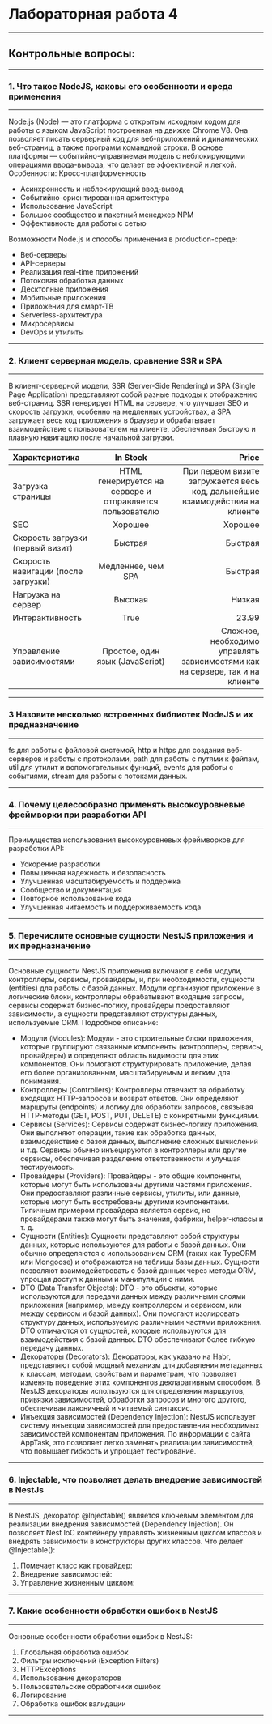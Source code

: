 # Лабораторная работа 4
***
## Контрольные вопросы: 
***
### 1. Что такое NodeJS, каковы его особенности и среда применения
***
Node.js (Node) — это платформа с открытым исходным кодом для работы с языком JavaScript построенная на движке Chrome V8. Она позволяет писать серверный код для веб-приложений и динамических веб-страниц, а также программ командной строки. В основе платформы — событийно-управляемая модель с неблокирующими операциями ввода-вывода, что делает ее эффективной и легкой.
Особенности:
Кросс-платформенность
- Асинхронность и неблокирующий ввод-вывод  
- Событийно-ориентированная архитектура  
- Использование JavaScript  
- Большое сообщество и пакетный менеджер NPM  
- Эффективность для работы с сетью  

Возможности Node.js и способы применения в production-среде:
  
- Веб-серверы  
- API-серверы  
- Реализация real-time приложений  
- Потоковая обработка данных  
- Десктопные приложения  
- Мобильные приложения  
- Приложения для смарт-ТВ  
- Serverless-архитектура  
- Микросервисы  
- DevOps и утилиты  

***
### 2.	Клиент серверная модель, сравнение SSR и SPA
***
В клиент-серверной модели, SSR (Server-Side Rendering) и SPA (Single Page Application) представляют собой разные подходы к отображению веб-страниц. SSR генерирует HTML на сервере, что улучшает SEO и скорость загрузки, особенно на медленных устройствах, а SPA загружает весь код приложения в браузер и обрабатывает взаимодействие с пользователем на клиенте, обеспечивая быструю и плавную навигацию после начальной загрузки. 

|Характеристика| In Stock | Price |
| :---------------- | :------: | ----: |
|Загрузка страницы                      |   HTML генерируется на сервере и отправляется пользователю   | При первом визите загружается весь код, дальнейшие взаимодействия на клиенте |
| SEO                                   |   Хорошее   | Хорошее |
| Скорость загрузки (первый визит)      |  Быстрая  | Быстрая |
| Скорость навигации (после загрузки)   |  Медленнее, чем SPA   | Быстрая |
| Нагрузка на сервер                    |   Высокая   | Низкая |
| Интерактивность                       |   True   | 23.99 |
| Управление зависимостями              |   Простое, один язык (JavaScript) | Сложное, необходимо управлять зависимостями как на сервере, так и на клиенте |

***
### 3	Назовите несколько встроенных библиотек NodeJS и их предназначение
***
fs для работы с файловой системой, http и https для создания веб-серверов и работы с протоколами, path для работы с путями к файлам, util для утилит и вспомогательных функций, events для работы с событиями, stream для работы с потоками данных.

***
### 4.	Почему целесообразно применять высокоуровневые фреймворки при разработки API
***
Преимущества использования высокоуровневых фреймворков для разработки API:
- Ускорение разработки
- Повышенная надежность и безопасность
- Улучшенная масштабируемость и поддержка
- Сообщество и документация
- Повторное использование кода
- Улучшенная читаемость и поддерживаемость кода

***
### 5.	Перечислите основные сущности NestJS приложения и их предназначение
***
Основные сущности NestJS приложения включают в себя модули, контроллеры, сервисы, провайдеры, и, при необходимости, сущности (entities) для работы с базой данных. Модули организуют приложение в логические блоки, контроллеры обрабатывают входящие запросы, сервисы содержат бизнес-логику, провайдеры предоставляют зависимости, а сущности представляют структуры данных, используемые ORM.
Подробное описание:
- Модули (Modules):
Модули - это строительные блоки приложения, которые группируют связанные компоненты (контроллеры, сервисы, провайдеры) и определяют область видимости для этих компонентов. Они помогают структурировать приложение, делая его более организованным, масштабируемым и легким для понимания. 
- Контроллеры (Controllers):
Контроллеры отвечают за обработку входящих HTTP-запросов и возврат ответов. Они определяют маршруты (endpoints) и логику для обработки запросов, связывая HTTP-методы (GET, POST, PUT, DELETE) с конкретными функциями. 
- Сервисы (Services):
Сервисы содержат бизнес-логику приложения. Они выполняют операции, такие как обработка данных, взаимодействие с базой данных, выполнение сложных вычислений и т.д. Сервисы обычно инъецируются в контроллеры или другие сервисы, обеспечивая разделение ответственности и улучшая тестируемость. 
- Провайдеры (Providers):
Провайдеры - это общие компоненты, которые могут быть использованы другими частями приложения. Они предоставляют различные сервисы, утилиты, или данные, которые могут быть востребованы другими компонентами. Типичным примером провайдера является сервис, но провайдерами также могут быть значения, фабрики, helper-классы и т. д. 
- Сущности (Entities):
Сущности представляют собой структуры данных, которые используются для работы с базой данных. Они обычно определяются с использованием ORM (таких как TypeORM или Mongoose) и отображаются на таблицы базы данных. Сущности позволяют взаимодействовать с базой данных через методы ORM, упрощая доступ к данным и манипуляции с ними. 
- DTO (Data Transfer Objects):
DTO - это объекты, которые используются для передачи данных между различными слоями приложения (например, между контроллером и сервисом, или между сервисом и базой данных). Они помогают изолировать структуру данных, используемую различными частями приложения. DTO отличаются от сущностей, которые используются для взаимодействия с базой данных. DTO обеспечивают более гибкую передачу данных. 
- Декораторы (Decorators):
Декораторы, как указано на Habr, представляют собой мощный механизм для добавления метаданных к классам, методам, свойствам и параметрам, что позволяет изменять поведение этих компонентов декларативным способом. В NestJS декораторы используются для определения маршрутов, привязки зависимостей, обработки запросов и многого другого, обеспечивая лаконичный и читаемый синтаксис. 
- Инъекция зависимостей (Dependency Injection):
NestJS использует систему инъекции зависимостей для предоставления необходимых зависимостей компонентам приложения. По информации с сайта AppTask, это позволяет легко заменять реализации зависимостей, что повышает гибкость и упрощает тестирование. 

***
### 6.	Injectable, что позволяет делать внедрение зависимостей в NestJs
***
В NestJS, декоратор @Injectable() является ключевым элементом для реализации внедрения зависимостей (Dependency Injection). Он позволяет Nest IoC контейнеру управлять жизненным циклом классов и внедрять зависимости в конструкторы других классов. 
Что делает @Injectable():
1.	Помечает класс как провайдер:
2.	Внедрение зависимостей:
3.	Управление жизненным циклом:
   
***
### 7.	Какие особенности обработки ошибок в NestJS
***
Основные особенности обработки ошибок в NestJS:
1.	Глобальная обработка ошибок
2.	Фильтры исключений (Exception Filters)
3.	HTTPExceptions
4.	Использование декораторов
5.	Пользовательские обработчики ошибок
6.	Логирование
7.	Обработка ошибок валидации
***
